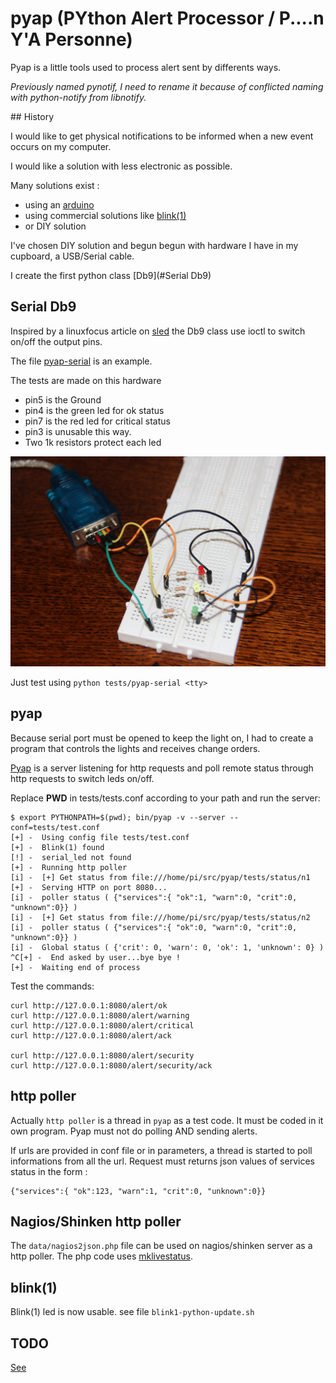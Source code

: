 # pyap (PYthon Alert Processor  / P....n Y'A Personne)

Pyap is a little tools used to process alert sent by differents ways.

_Previously named pynotif, I need to rename it because of conflicted
naming with python-notify from libnotify._

## History

I would like to get physical notifications to be informed when a new event
occurs on my computer.

I would like a solution with less electronic as possible.


Many solutions exist :

- using an [arduino](https://www.arduino.cc/en/Main/arduinoBoardNano)
- using commercial solutions like [blink(1)](http://blink1.thingm.com/)
- or DIY solution

I've chosen DIY solution and begun begun with hardware I have in my cupboard,
a USB/Serial cable.

I create the first python class [Db9](#Serial Db9)

## Serial Db9

Inspired by a linuxfocus article on [sled](http://linuxfocus.org/English/January2001/article186.shtml)
the Db9 class use ioctl to switch on/off the output pins.

The file [pyap-serial](tests/pyap-serial) is an example.


The tests are made on this hardware

- pin5 is the Ground
- pin4 is the green led for ok status
- pin7 is the red led for critical status
- pin3 is unusable this way.
- Two 1k resistors protect each led


![Db9 test hardware](images/pyserialnotify_hw_test.png)



Just test using `python tests/pyap-serial <tty>`

## pyap

Because serial port must be opened to keep the light on, I had to create a
program that controls the lights and receives change orders.

[Pyap](pyap) is a server listening for http requests and poll remote status
through http requests to switch leds on/off.

Replace __PWD__ in tests/tests.conf according to your path and run the server:

```
$ export PYTHONPATH=$(pwd); bin/pyap -v --server --conf=tests/test.conf
[+] -  Using config file tests/test.conf
[+] -  Blink(1) found
[!] -  serial_led not found
[+] -  Running http poller
[i] -  [+] Get status from file:///home/pi/src/pyap/tests/status/n1
[+] -  Serving HTTP on port 8080...
[i] -  poller status ( {"services":{ "ok":1, "warn":0, "crit":0, "unknown":0}} )
[i] -  [+] Get status from file:///home/pi/src/pyap/tests/status/n2
[i] -  poller status ( {"services":{ "ok":0, "warn":0, "crit":0, "unknown":0}} )
[i] -  Global status ( {'crit': 0, 'warn': 0, 'ok': 1, 'unknown': 0} )
^C[+] -  End asked by user...bye bye !
[+] -  Waiting end of process
```

Test the commands:

```
curl http://127.0.0.1:8080/alert/ok
curl http://127.0.0.1:8080/alert/warning
curl http://127.0.0.1:8080/alert/critical
curl http://127.0.0.1:8080/alert/ack

curl http://127.0.0.1:8080/alert/security
curl http://127.0.0.1:8080/alert/security/ack
```


## http poller

Actually `http poller` is a thread in `pyap` as a test code. It must be coded
in it own program. Pyap must not do polling AND sending alerts.

If urls are provided in conf file or in parameters, a thread is started to
poll informations from all the url. Request must returns json
values of services status in the form :
```
{"services":{ "ok":123, "warn":1, "crit":0, "unknown":0}}
```

## Nagios/Shinken http poller

The `data/nagios2json.php` file can be used on nagios/shinken server as a http
poller. The php code uses [mklivestatus](http://mathias-kettner.de/checkmk_livestatus.html).

## blink(1)

Blink(1) led is now usable. see file `blink1-python-update.sh`

## TODO

[See](https://github.com/fccagou/pyap/blob/master/TODO.txt)

